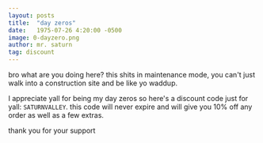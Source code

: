 ```yaml
---
layout: posts
title:  "day zeros"
date:   1975-07-26 4:20:00 -0500
image: 0-dayzero.png
author: mr. saturn
tag: discount
---
```

bro what are you doing here? this shits in maintenance mode, you can't just walk into a construction site and be like yo waddup.

I appreciate yall for being my day zeros so here's a discount code just for yall: `SATURNVALLEY`. this code will never expire and will give you 10% off any order as well as a few extras.

thank you for your support